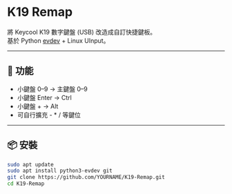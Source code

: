 # K19 Remap

將 Keycool K19 數字鍵盤 (USB) 改造成自訂快捷鍵板。  
基於 Python [evdev](https://python-evdev.readthedocs.io/en/latest/) + Linux UInput。

---

## 🚀 功能
- 小鍵盤 0–9 → 主鍵盤 0–9
- 小鍵盤 Enter → Ctrl
- 小鍵盤 + → Alt
- 可自行擴充 - * / 等鍵位

---

## 📦 安裝
```bash
sudo apt update
sudo apt install python3-evdev git
git clone https://github.com/YOURNAME/K19-Remap.git
cd K19-Remap


